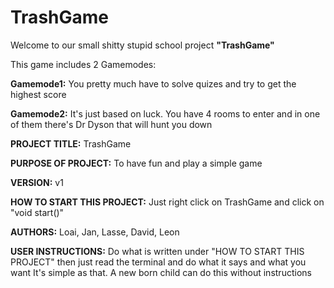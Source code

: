 # TrashGame


Welcome to our small shitty stupid school project **"TrashGame"**

This game includes 2 Gamemodes:

**Gamemode1:** You pretty much have to solve quizes and try to get the highest score

**Gamemode2:** It's just based on luck. You have 4 rooms to enter and in one of them there's Dr Dyson that will hunt you down




**PROJECT TITLE:**
TrashGame

**PURPOSE OF PROJECT:**
To have fun and play a simple game

**VERSION:**
v1

**HOW TO START THIS PROJECT:**
Just right click on TrashGame and click on "void start()"

**AUTHORS:**
Loai, Jan, Lasse, David, Leon

**USER INSTRUCTIONS:**
Do what is written under "HOW TO START THIS PROJECT" then just read the terminal and do what it says and what you want
It's simple as that. A new born child can do this without instructions
